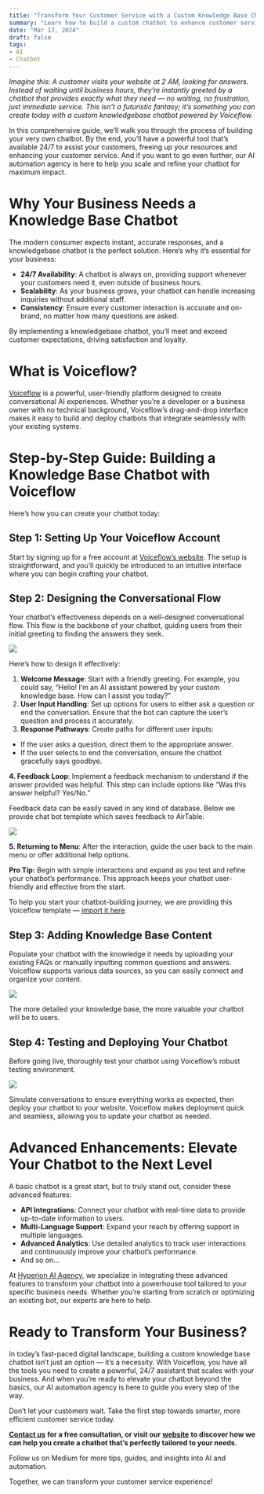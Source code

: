 ```yaml
---
title: "Transform Your Customer Service with a Custom Knowledge Base Chatbot: A Step-by-Step Guide"
summary: "Learn how to build a custom chatbot to enhance customer service with a knowledge base integration, streamlining responses and improving user experience."
date: "Mar 17, 2024"
draft: false
tags:
- AI
- Chatbot
---
```


_Imagine this: A customer visits your website at 2 AM, looking for answers. Instead of waiting until business hours, they’re instantly greeted by a chatbot that provides exactly what they need — no waiting, no frustration, just immediate service. This isn’t a futuristic fantasy; it’s something you can create today with a custom knowledgebase chatbot powered by Voiceflow._

In this comprehensive guide, we’ll walk you through the process of building your very own chatbot. By the end, you’ll have a powerful tool that’s available 24/7 to assist your customers, freeing up your resources and enhancing your customer service. And if you want to go even further, our AI automation agency is here to help you scale and refine your chatbot for maximum impact.

# Why Your Business Needs a Knowledge Base Chatbot

The modern consumer expects instant, accurate responses, and a knowledgebase chatbot is the perfect solution. Here’s why it’s essential for your business:

-   **24/7 Availability**: A chatbot is always on, providing support whenever your customers need it, even outside of business hours.
-   **Scalability**: As your business grows, your chatbot can handle increasing inquiries without additional staff.
-   **Consistency**: Ensure every customer interaction is accurate and on-brand, no matter how many questions are asked.

By implementing a knowledgebase chatbot, you’ll meet and exceed customer expectations, driving satisfaction and loyalty.

# What is Voiceflow?

[Voiceflow](https://www.voiceflow.com/)  is a powerful, user-friendly platform designed to create conversational AI experiences. Whether you’re a developer or a business owner with no technical background, Voiceflow’s drag-and-drop interface makes it easy to build and deploy chatbots that integrate seamlessly with your existing systems.

# Step-by-Step Guide: Building a Knowledge Base Chatbot with Voiceflow

Here’s how you can create your chatbot today:

## Step 1: Setting Up Your Voiceflow Account

Start by signing up for a free account at  [Voiceflow’s website](https://www.voiceflow.com/). The setup is straightforward, and you’ll quickly be introduced to an intuitive interface where you can begin crafting your chatbot.

## Step 2: Designing the Conversational Flow

Your chatbot’s effectiveness depends on a well-designed conversational flow. This flow is the backbone of your chatbot, guiding users from their initial greeting to finding the answers they seek.

![](https://miro.medium.com/v2/resize:fit:1050/1*O-1EBnBFpMvWVXT0isG6VA.png)

Here’s how to design it effectively:

1.  **Welcome Message**: Start with a friendly greeting. For example, you could say, “Hello! I’m an AI assistant powered by your custom knowledge base. How can I assist you today?”
2.  **User Input Handling**: Set up options for users to either ask a question or end the conversation. Ensure that the bot can capture the user’s question and process it accurately.
3.  **Response Pathways**: Create paths for different user inputs:

-   If the user asks a question, direct them to the appropriate answer.
-   If the user selects to end the conversation, ensure the chatbot gracefully says goodbye.

**4. Feedback Loop**: Implement a feedback mechanism to understand if the answer provided was helpful. This step can include options like “Was this answer helpful? Yes/No.”

Feedback data can be easily saved in any kind of database. Below we provide chat bot template which saves feedback to AirTable.

![](https://miro.medium.com/v2/resize:fit:1050/1*H2VbO_1LhPFwFk5iQJKB-w.png)

**5. Returning to Menu**: After the interaction, guide the user back to the main menu or offer additional help options.

**Pro Tip:**  Begin with simple interactions and expand as you test and refine your chatbot’s performance. This approach keeps your chatbot user-friendly and effective from the start.

To help you start your chatbot-building journey, we are providing this Voiceflow template —  [import it here](https://blog.hyperionaiagency.com/transform-your-customer-service-with-a-custom-knowledge-base-chatbot-a-step-by-step-guide-using-0293bcf30b87#).

## Step 3: Adding Knowledge Base Content

Populate your chatbot with the knowledge it needs by uploading your existing FAQs or manually inputting common questions and answers. Voiceflow supports various data sources, so you can easily connect and organize your content.

![](https://miro.medium.com/v2/resize:fit:1050/1*6gATGVzhy0PCFlHDtEgP2g.png)

The more detailed your knowledge base, the more valuable your chatbot will be to users.

## Step 4: Testing and Deploying Your Chatbot

Before going live, thoroughly test your chatbot using Voiceflow’s robust testing environment.

![](https://miro.medium.com/v2/resize:fit:575/1*zh4gODlQKRR9yNlcG2abNA.png)

Simulate conversations to ensure everything works as expected, then deploy your chatbot to your website. Voiceflow makes deployment quick and seamless, allowing you to update your chatbot as needed.

# Advanced Enhancements: Elevate Your Chatbot to the Next Level

A basic chatbot is a great start, but to truly stand out, consider these advanced features:

-   **API Integrations**: Connect your chatbot with real-time data to provide up-to-date information to users.
-   **Multi-Language Support**: Expand your reach by offering support in multiple languages.
-   **Advanced Analytics**: Use detailed analytics to track user interactions and continuously improve your chatbot’s performance.
-   And so on…

At  [Hyperion AI Agency](https://www.hyperionaiagency.com/), we specialize in integrating these advanced features to transform your chatbot into a powerhouse tool tailored to your specific business needs. Whether you’re starting from scratch or optimizing an existing bot, our experts are here to help.

# Ready to Transform Your Business?

In today’s fast-paced digital landscape, building a custom knowledge base chatbot isn’t just an option — it’s a necessity. With Voiceflow, you have all the tools you need to create a powerful, 24/7 assistant that scales with your business. And when you’re ready to elevate your chatbot beyond the basics, our AI automation agency is here to guide you every step of the way.

Don’t let your customers wait. Take the first step towards smarter, more efficient customer service today.

[**Contact us**](https://www.hyperionaiagency.com/discovery) **for a free consultation, or visit our** [**website**](https://www.hyperionaiagency.com/) **to discover how we can help you create a chatbot that’s perfectly tailored to your needs.**

Follow us on Medium for more tips, guides, and insights into AI and automation.

Together, we can transform your customer service experience!
